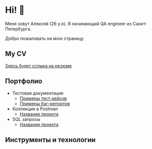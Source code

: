 # Hi!  🦕

Меня зовут Алексей (26 y.o). Я начинающий QA engineer из Санкт-Петербурга. 

Добро пожаловать на мою страницу

## My CV 

[Здесь будет сслыка на резюме](https://ссылочку_сюда)

## Портфолио 
- Тестовая документация
  -  [ Примеры тест-кейсов](https://ссылочку_сюда)
  -  [ Примеры баг-репортов](https://ссылочку_сюда)
- Коллекция в Postman 
  -  [Название проекта](https://ссылочку_сюда)
- SQL запросы 
  -  [Название проекта](https://ссылочку_сюда)
  

## Инструменты и технологии
